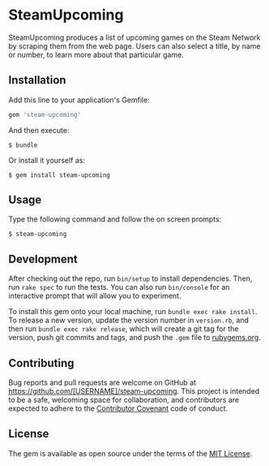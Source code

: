 # SteamUpcoming

SteamUpcoming produces a list of upcoming games on the Steam Network by scraping them from the web page. Users can also select a title, by name or number, to learn more about that particular game. 

## Installation

Add this line to your application's Gemfile:

```ruby
gem 'steam-upcoming'
```

And then execute:

    $ bundle

Or install it yourself as:

    $ gem install steam-upcoming

## Usage

Type the following command and follow the on screen prompts:

    $ steam-upcoming

## Development

After checking out the repo, run `bin/setup` to install dependencies. Then, run `rake spec` to run the tests. You can also run `bin/console` for an interactive prompt that will allow you to experiment.

To install this gem onto your local machine, run `bundle exec rake install`. To release a new version, update the version number in `version.rb`, and then run `bundle exec rake release`, which will create a git tag for the version, push git commits and tags, and push the `.gem` file to [rubygems.org](https://rubygems.org).

## Contributing

Bug reports and pull requests are welcome on GitHub at https://github.com/[USERNAME]/steam-upcoming. This project is intended to be a safe, welcoming space for collaboration, and contributors are expected to adhere to the [Contributor Covenant](http://contributor-covenant.org) code of conduct.


## License

The gem is available as open source under the terms of the [MIT License](http://opensource.org/licenses/MIT).
